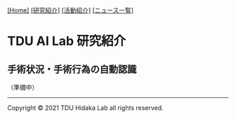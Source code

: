 [1]: /
[2]: /research/
[3]: /activity/
[4]: /news/
[[Home]][1] [[研究紹介]][2] [[活動紹介]][3] [[ニュース一覧]][4]

# TDU AI Lab 研究紹介

## 手術状況・手術行為の自動認識
 
（準備中）


---
Copyright &copy; 2021 TDU Hidaka Lab all rights reserved. 
